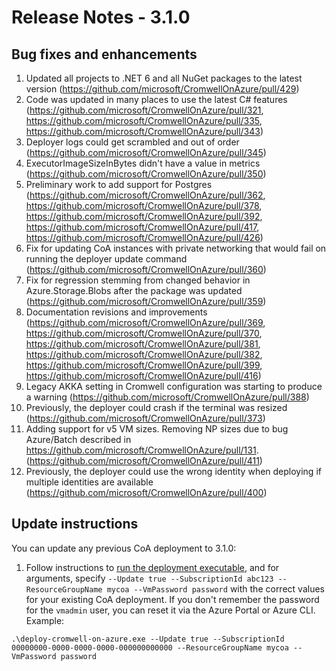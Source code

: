 # Release Notes - 3.1.0
## Bug fixes and enhancements

1.  Updated all projects to .NET 6 and all NuGet packages to the latest version (https://github.com/microsoft/CromwellOnAzure/pull/429)
2.  Code was updated in many places to use the latest C# features (https://github.com/microsoft/CromwellOnAzure/pull/321, https://github.com/microsoft/CromwellOnAzure/pull/335, https://github.com/microsoft/CromwellOnAzure/pull/343)
3.  Deployer logs could get scrambled and out of order (https://github.com/microsoft/CromwellOnAzure/pull/345)
4.  ExecutorImageSizeInBytes didn't have a value in metrics (https://github.com/microsoft/CromwellOnAzure/pull/350)
5.  Preliminary work to add support for Postgres (https://github.com/microsoft/CromwellOnAzure/pull/362, https://github.com/microsoft/CromwellOnAzure/pull/378, https://github.com/microsoft/CromwellOnAzure/pull/392, https://github.com/microsoft/CromwellOnAzure/pull/417, https://github.com/microsoft/CromwellOnAzure/pull/426)
6.  Fix for updating CoA instances with private networking that would fail on running the deployer update command (https://github.com/microsoft/CromwellOnAzure/pull/360)
7.  Fix for regression stemming from changed behavior in Azure.Storage.Blobs after the package was updated (https://github.com/microsoft/CromwellOnAzure/pull/359)
8.  Documentation revisions and improvements (https://github.com/microsoft/CromwellOnAzure/pull/369, https://github.com/microsoft/CromwellOnAzure/pull/370, https://github.com/microsoft/CromwellOnAzure/pull/381, https://github.com/microsoft/CromwellOnAzure/pull/382, https://github.com/microsoft/CromwellOnAzure/pull/399, https://github.com/microsoft/CromwellOnAzure/pull/416)
9.  Legacy AKKA setting in Cromwell configuration was starting to produce a warning (https://github.com/microsoft/CromwellOnAzure/pull/388)
10.  Previously, the deployer could crash if the terminal was resized (https://github.com/microsoft/CromwellOnAzure/pull/373)
11.  Adding support for v5 VM sizes. Removing NP sizes due to bug Azure/Batch described in https://github.com/microsoft/CromwellOnAzure/pull/131. (https://github.com/microsoft/CromwellOnAzure/pull/411)
12.  Previously, the deployer could use the wrong identity when deploying if multiple identities are available (https://github.com/microsoft/CromwellOnAzure/pull/400)


## Update instructions

You can update any previous CoA deployment to 3.1.0:
1. Follow instructions to [run the deployment executable](https://github.com/microsoft/CromwellOnAzure#run-the-deployment-executable), and for arguments, specify `--Update true --SubscriptionId abc123 --ResourceGroupName mycoa --VmPassword password` with the correct values for your existing CoA deployment. If you don't remember the password for the `vmadmin` user, you can reset it via the Azure Portal or Azure CLI.  Example:<br/>
 
`.\deploy-cromwell-on-azure.exe --Update true --SubscriptionId 00000000-0000-0000-0000-000000000000 --ResourceGroupName mycoa --VmPassword password`